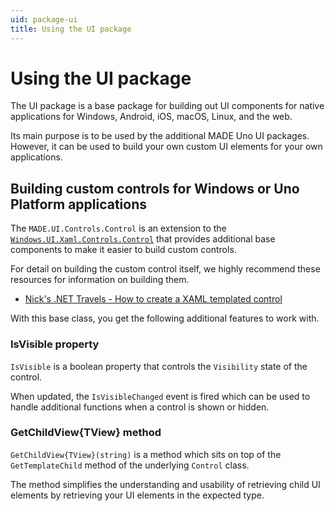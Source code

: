 ```yaml
---
uid: package-ui
title: Using the UI package
---
```


# Using the UI package

The UI package is a base package for building out UI components for native applications for Windows, Android, iOS, macOS, Linux, and the web.

Its main purpose is to be used by the additional MADE Uno UI packages. However, it can be used to build your own custom UI elements for your own applications.

## Building custom controls for Windows or Uno Platform applications

The `MADE.UI.Controls.Control` is an extension to the [`Windows.UI.Xaml.Controls.Control`](https://docs.microsoft.com/en-us/uwp/api/windows.ui.xaml.controls.control) that provides additional base components to make it easier to build custom controls.

For detail on building the custom control itself, we highly recommend these resources for information on building them.

- [Nick's .NET Travels - How to create a XAML templated control](https://nicksnettravels.builttoroam.com/tutorial-how-to-create-a-xaml-templated-control/)

With this base class, you get the following additional features to work with.

### IsVisible property

`IsVisible` is a boolean property that controls the `Visibility` state of the control.

When updated, the `IsVisibleChanged` event is fired which can be used to handle additional functions when a control is shown or hidden.

### GetChildView{TView} method

`GetChildView{TView}(string)` is a method which sits on top of the `GetTemplateChild` method of the underlying `Control` class.

The method simplifies the understanding and usability of retrieving child UI elements by retrieving your UI elements in the expected type.
